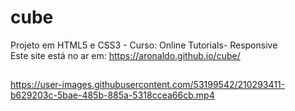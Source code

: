 # cube
Projeto em HTML5 e CSS3 - Curso: Online Tutorials- Responsive
<br>Este site está no ar em: https://aronaldo.github.io/cube/
##
https://user-images.githubusercontent.com/53199542/210293411-b629203c-5bae-485b-885a-5318ccea66cb.mp4
##
